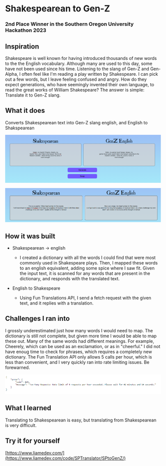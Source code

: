 # Shakespearean to Gen-Z
### 2nd Place Winner in the Southern Oregon University Hackathon 2023

## Inspiration
Shakespeare is well known for having introduced thousands of new words to the the English vocabulary. Although many are used to this day, some have not been used since his time. Listening to the slang of Gen-Z and Gen-Alpha, I often feel like I'm reading a play written by Shakespeare. I can pick out a few words, but I leave feeling confused and angry. How do they expect generations, who have seemingly invented their own language, to read the great works of William Shakespeare? The answer is simple:
Translate it to Gen-Z slang.

## What it does
Converts Shakespearean text into Gen-Z slang english, and English to Shakspearean

![StoE](https://github.com/ericksonl/souhackathon2023/blob/dev/assets/StoE.PNG)

![StoE2](https://github.com/ericksonl/souhackathon2023/blob/dev/assets/StoE2.PNG)

## How it was built
* Shakespearean -> english
  * I created a dictionary with all the words I could find that were most commonly used in Shakespeare plays. Then, I mapped these words to an english equivalent, adding some spice where I saw fit. Given the input text, it is scanned for any words that are present in the dictionary, and responds with the translated text.

* English to Shakespeare
  * Using Fun Translations API, I send a fetch request with the given text, and it replies with a translation.  

## Challenges I ran into
I grossly underestimated just how many words I would need to map. The dictionary is still not complete, but given more time I would be able to map these out.
Many of the same words had different meanings. For example, Cheerely, which can be used as an exclamation, or as in "cheerful."
I did not have enoug time to check for phrases, which requires a completely new dictionary.
The Fun Translation API only allows 5 calls per hour, which is less than convenient, and I very quickly ran into rate limiting issues. Be forewarned.

![API](https://github.com/ericksonl/souhackathon2023/blob/dev/assets/IHateAPIs.PNG)

## What I learned
Translating to Shakespearean is easy, but translating from Shakespearean is very difficult.

## Try it for yourself
[https://www.liamedev.com/](https://www.liamedev.com/code/SPTranslator/SPtoGenZ/)
